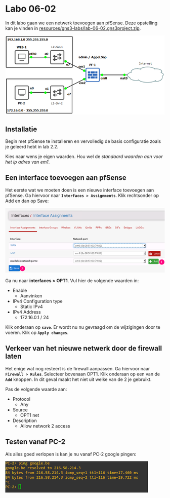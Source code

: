 # Labo 06-02

In dit labo gaan we een netwerk toevoegen aan pfSense. Deze opstelling kan je vinden in [resources/gns3-labs/lab-06-02.gns3project.zip](../../resources/gns3-labs/lab-06-02.gns3project.zip).

![Labo opsteling](../../resources/images/lab-06-02-01.png)

## Installatie

Begin met pfSense te installeren en vervolledig de basis configuratie zoals je geleerd hebt in lab 2.2.

Kies naar wens je eigen waarden. Hou wel de _standaard waarden aan voor het ip adres van em1_.


## Een interface toevoegen aan pfSense

Het eerste wat we moeten doen is een nieuwe interface toevoegen aan pfSense. Ga hiervoor naar **`Interfaces > Assignments`**. Klik rechtsonder op Add en dan op Save:

![Een interface in PfSense](../../resources/images/lab-06-02-02.png)

Ga nu naar **interfaces > OPT1**. Vul hier de volgende waarden in:


- Enable
    - Aanvinken
- IPv4 Configuration type
    - Static IPv4
- IPv4 Address
    - 172.16.0.1 / 24

Klik onderaan op **`save`**. Er wordt nu nu gevraagd om de wijzigingen door te voeren. Klik op **`Apply changes`**.


## Verkeer van het nieuwe netwerk door de firewall laten

Het enige wat nog resteert is de firewall aanpassen. Ga hiervoor naar **`Firewall > Rules`**. Selecteer bovenaan OPT1. Klik onderaan op een van de **`Add`** knoppen. In dit geval maakt het niet uit welke van de 2 je gebruikt.

Pas de volgende waarde aan:

- Protocol
    - Any
- Source
    - OPT1 net
- Description
    - Allow network 2 access


## Testen vanaf PC-2

Als alles goed verlopen is kan je nu vanaf PC-2 google pingen:

![Ping test](../../resources/images/lab-06-02-03.png)

